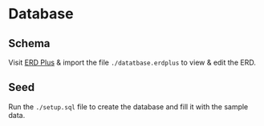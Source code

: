 # Database

## Schema

Visit [ERD Plus][erdplus] & import the file `./datatbase.erdplus` to view & edit the ERD.

## Seed

Run the `./setup.sql` file to create the database and fill it with the sample data.

[erdplus]: https://erdplus.com

